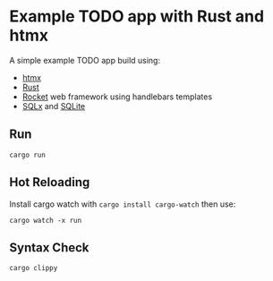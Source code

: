 # Example TODO app with Rust and htmx

A simple example TODO app build using:

- [htmx](https://htmx.org/)
- [Rust](https://www.rust-lang.org/)
- [Rocket](https://rocket.rs/) web framework using handlebars templates
- [SQLx](https://github.com/launchbadge/sqlx) and [SQLite](https://sqlite.org/)

## Run

```shell
cargo run
```

## Hot Reloading

Install cargo watch with `cargo install cargo-watch` then use:

```shell
cargo watch -x run
```

## Syntax Check

```shell
cargo clippy
```
